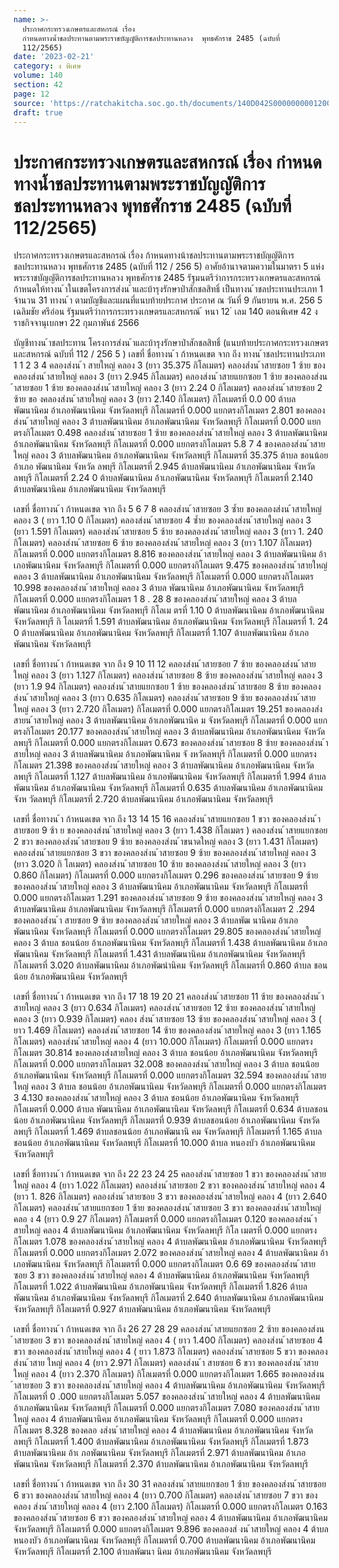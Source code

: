 ```yaml
---
name: >-
  ประกาศกระทรวงเกษตรและสหกรณ์ เรื่อง
  กำหนดทางน้ำชลประทานตามพระราชบัญญัติการชลประทานหลวง  พุทธศักราช 2485 (ฉบับที่
  112/2565)
date: '2023-02-21'
category: ง พิเศษ
volume: 140
section: 42
page: 12
source: 'https://ratchakitcha.soc.go.th/documents/140D042S0000000001200.pdf'
draft: true
---
```


# ประกาศกระทรวงเกษตรและสหกรณ์ เรื่อง กำหนดทางน้ำชลประทานตามพระราชบัญญัติการชลประทานหลวง  พุทธศักราช 2485 (ฉบับที่ 112/2565)

ประกาศกระทรวงเกษตรและสหกรณ์ เรื่อง ก้าหนดทางน้าชลประทานตามพระราชบัญญัติการชลประทานหลวง พุทธศักราช 2485 (ฉบับที่ 112 / 256 5) อาศัยอ้านาจตามความในมาตรา 5 แห่งพระราชบัญญัติการชลประทานหลวง พุทธศักราช 2485 รัฐมนตรีว่าการกระทรวงเกษตรและสหกรณ์ ก้าหนดให้ทางน ้าในเขตโครงการส่งน ้าและบ้ารุงรักษาป่าสักชลสิทธิ์ เป็นทางน ้าชลประทานประเภท 1 จ้านวน 31 ทางน ้า ตามบัญชีและแผนที่แนบท้ายประกาศ ประกาศ ณ วันที่ 9 กันยายน พ.ศ. 256 5 เฉลิมชัย ศรีอ่อน รัฐมนตรีว่าการกระทรวงเกษตรและสหกรณ์ ้ หนา 12 ่ เลม 140 ตอนพิเศษ 42 ง ราชกิจจานุเบกษา 22 กุมภาพันธ์ 2566

บัญชีทางน ้าชลประทาน โครงการส่งน ้าและบ้ารุงรักษาป่าสักชลสิทธิ์ (แนบท้ายประกาศกระทรวงเกษตรและสหกรณ์ ฉบับที่ 112 / 256 5 ) เลขที่ ชื่อทางน ้า ก้าหนดเขต จาก ถึง ทางน ้าชลประทานประเภท 1 1 2 3 4 คลองส่งน ้า สายใหญ่ คลอง 3 (ยาว 35.375 กิโลเมตร) คลองส่งน ้าสายซอย 1 ซ้าย ของคลองส่งน ้าสายใหญ่ คลอง 3 (ยาว 2.945 กิโลเมตร) คลองส่งน ้าสายแยกซอย 1 ซ้าย ของคลองส่งน ้าสายซอย 1 ซ้าย ของคลองส่งน ้าสายใหญ่ คลอง 3 (ยาว 2.24 0 กิโลเมตร) คลองส่งน ้าสายซอย 2 ซ้าย ขอ งคลองส่งน ้าสายใหญ่ คลอง 3 (ยาว 2.140 กิโลเมตร) กิโลเมตรที่ 0.0 00 ต้าบลพัฒนานิคม อ้าเภอพัฒนานิคม จังหวัดลพบุรี กิโลเมตรที่ 0.000 แยกตรงกิโลเมตร 2.801 ของคลองส่งน ้าสายใหญ่ คลอง 3 ต้าบลพัฒนานิคม อ้าเภอพัฒนานิคม จังหวัดลพบุรี กิโลเมตรที่ 0.000 แยกตรงกิโลเมตร 0.498 คลองส่งน ้าสายซอย 1 ซ้าย ของคลองส่งน ้าสายใหญ่ คลอง 3 ต้าบลพัฒนานิคม อ้าเภอพัฒนานิคม จังหวัดลพบุรี กิโลเมตรที่ 0.000 แยกตรงกิโลเมตร 5.8 7 4 ของคลองส่งน ้าสายใหญ่ คลอง 3 ต้าบลพัฒนานิคม อ้าเภอพัฒนานิคม จังหวัดลพบุรี กิโลเมตรที่ 35.375 ต้าบล ชอนน้อย อ้าเภอ พัฒนานิคม จังหวัด ลพบุรี กิโลเมตรที่ 2.945 ต้าบลพัฒนานิคม อ้าเภอพัฒนานิคม จังหวัดลพบุรี กิโลเมตรที่ 2.24 0 ต้าบลพัฒนานิคม อ้าเภอพัฒนานิคม จังหวัดลพบุรี กิโลเมตรที่ 2.140 ต้าบลพัฒนานิคม อ้าเภอพัฒนานิคม จังหวัดลพบุรี

เลขที่ ชื่อทางน ้า ก้าหนดเขต จาก ถึง 5 6 7 8 คลองส่งน ้าสายซอย 3 ซ้ำย ของคลองส่งน ้าสายใหญ่ คลอง 3 ( ยาว 1.10 0 กิโลเมตร) คลองส่งน ้าสายซอย 4 ซ้ำย ของคลองส่งน ้าสายใหญ่ คลอง 3 (ยาว 1.591 กิโลเมตร) คลองส่งน ้าสายซอย 5 ซ้าย ของคลองส่งน ้าสายใหญ่ คลอง 3 (ยาว 1. 240 กิโลเมตร) คลองส่งน ้าสายซอย 6 ซ้าย ของคลองส่งน ้าสายใหญ่ คลอง 3 (ยาว 1.107 กิโลเมตร) กิโลเมตรที่ 0.000 แยกตรงกิโลเมตร 8.816 ของคลองส่งน ้าสายใหญ่ คลอง 3 ต้าบลพัฒนานิคม อ้าเภอพัฒนานิคม จังหวัดลพบุรี กิโลเมตรที่ 0.000 แยกตรงกิโลเมตร 9.475 ของคลองส่งน ้าสายใหญ่ คลอง 3 ต้าบลพัฒนานิคม อ้าเภอพัฒนานิคม จังหวัดลพบุรี กิโลเมตรที่ 0.000 แยกตรงกิโลเมตร 10.998 ของคลองส่งน ้าสายใหญ่ คลอง 3 ต้าบล พัฒนานิคม อ้าเภอพัฒนานิคม จังหวัดลพบุรี กิโลเมตรที่ 0.000 แยกตรงกิโลเมตร 1 8 . 28 8 ของคลองส่งน ้าสายใหญ่ คลอง 3 ต้าบลพัฒนานิคม อ้าเภอพัฒนานิคม จังหวัดลพบุรี กิโลเม ตรที่ 1.10 0 ต้าบลพัฒนานิคม อ้าเภอพัฒนานิคม จังหวัดลพบุรี กิ โลเมตรที่ 1.591 ต้าบลพัฒนานิคม อ้าเภอพัฒนานิคม จังหวัดลพบุรี กิโลเมตรที่ 1. 24 0 ต้าบลพัฒนานิคม อ้าเภอพัฒนานิคม จังหวัดลพบุรี กิโลเมตรที่ 1.107 ต้าบลพัฒนานิคม อ้าเภอพัฒนานิคม จังหวัดลพบุรี

เลขที่ ชื่อทางน ้า ก้าหนดเขต จาก ถึง 9 10 11 12 คลองส่งน ้าสายซอย 7 ซ้าย ของคลองส่งน ้าสายใหญ่ คลอง 3 (ยาว 1.127 กิโลเมตร) คลองส่งน ้าสายซอย 8 ซ้าย ของคลองส่งน ้าสายใหญ่ คลอง 3 (ยาว 1.9 94 กิโลเมตร) คลองส่งน ้าสายแยกซอย 1 ซ้าย ของคลองส่งน ้าสายซอย 8 ซ้าย ของคลองส่งน ้าสายใหญ่ คลอง 3 (ยาว 0.635 กิโลเมตร) คลองส่งน ้าสายซอย 9 ซ้าย ของคลองส่งน ้าสายใหญ่ คลอง 3 (ยาว 2.720 กิโลเมตร) กิโลเมตรที่ 0.000 แยกตรงกิโลเมตร 19.251 ของคลองส่งสายน ้าสายใหญ่ คลอง 3 ต้าบลพัฒนานิคม อ้าเภอพัฒนานิค ม จังหวัดลพบุรี กิโลเมตรที่ 0.000 แยกตรงกิโลเมตร 20.177 ของคลองส่งน ้าสายใหญ่ คลอง 3 ต้าบลพัฒนานิคม อ้าเภอพัฒนานิคม จังหวัดลพบุรี กิโลเมตรที่ 0.000 แยกตรงกิโลเมตร 0.673 ของคลองส่งน ้าสายซอย 8 ซ้าย ของคลองส่งน ้าสายใหญ่ คลอง 3 ต้าบลพัฒนานิคม อ้าเภอพัฒนานิคม จั งหวัดลพบุรี กิโลเมตรที่ 0.000 แยกตรงกิโลเมตร 21.398 ของคลองส่งน ้าสายใหญ่ คลอง 3 ต้าบลพัฒนานิคม อ้าเภอพัฒนานิคม จังหวัดลพบุรี กิโลเมตรที่ 1.127 ต้าบลพัฒนานิคม อ้าเภอพัฒนานิคม จังหวัดลพบุรี กิโลเมตรที่ 1.994 ต้าบลพัฒนานิคม อ้าเภอพัฒนานิคม จังหวัดลพบุรี กิโลเมตรที่ 0.635 ต้าบลพัฒนานิคม อ้าเภอพัฒนานิคม จังห วัดลพบุรี กิโลเมตรที่ 2.720 ต้าบลพัฒนานิคม อ้าเภอพัฒนานิคม จังหวัดลพบุรี

เลขที่ ชื่อทางน ้า ก้าหนดเขต จาก ถึง 13 14 15 16 คลองส่งน ้าสายแยกซอย 1 ขวา ของคลองส่งน ้าสายซอย 9 ซ้า ย ของคลองส่งน ้าสายใหญ่ คลอง 3 (ยาว 1.438 กิโลเมตร ) คลองส่งน ้าสายแยกซอย 2 ขวา ของคลองส่งน ้าสายซอย 9 ซ้าย ของคลองส่งน ้าขนาดใหญ่ คลอง 3 (ยาว 1.431 กิโลเมตร) คลองส่งน ้าสายแยกซอย 3 ขวา ของคลองส่งน ้าสายซอย 9 ซ้าย ของคลองส่งน ้าสายใหญ่ คลอง 3 (ยาว 3.020 กิ โลเมตร) คลองส่งน ้าสายซอย 10 ซ้าย ของคลองส่งน ้าสายใหญ่ คลอง 3 (ยาว 0.860 กิโลเมตร) กิโลเมตรที่ 0.000 แยกตรงกิโลเมตร 0.296 ของคลองส่งน ้าสายซอย 9 ซ้าย ของคลองส่งน ้าสายใหญ่ คลอง 3 ต้าบลพัฒนานิคม อ้าเภอพัฒนานิคม จังหวัดลพบุรี กิโลเมตรที่ 0.000 แยกตรงกิโลเมตร 1.291 ของคลองส่งน ้าสายซอย 9 ซ้าย ของคลองส่งน ้าสายใหญ่ คลอง 3 ต้าบลพัฒนานิคม อ้าเภอพัฒนานิคม จังหวัดลพบุรี กิโลเมตรที่ 0.000 แยกตรงกิโลเมตร 2 .294 ของคลองส่งน ้า สายซอย 9 ซ้าย ของคลองส่งน ้าสายใหญ่ คลอง 3 ต้าบลพัฒ นานิคม อ้าเภอพัฒนานิคม จังหวัดลพบุรี กิโลเมตรที่ 0.000 แยกตรงกิโลเมตร 29.805 ของคลองส่งน ้าสายใหญ่ คลอง 3 ต้าบล ชอนน้อย อ้าเภอพัฒนานิคม จังหวัดลพบุรี กิโลเมตรที่ 1.438 ต้าบลพัฒนานิคม อ้าเภอพัฒนานิคม จังหวัดลพบุรี กิโลเมตรที่ 1.431 ต้าบลพัฒนานิคม อ้าเภอพัฒนานิคม จังหวัดลพบุรี กิโลเมตรที่ 3.020 ต้าบลพัฒนานิคม อ้าเภอพัฒนำนิคม จังหวัดลพบุรี กิโลเมตรที่ 0.860 ต้าบล ชอนน้อย อ้าเภอพัฒนานิคม จังหวัดลพบุรี

เลขที่ ชื่อทางน ้า ก้าหนดเขต จาก ถึง 17 18 19 20 21 คลองส่งน ้าสายซอย 11 ซ้าย ของคลองส่งน ้าสายใหญ่ คลอง 3 (ยาว 0.634 กิโลเมตร) คลองส่งน ้าสายซอย 12 ซ้าย ของคลองส่งน ้าสายใหญ่ คลอง 3 (ยาว 0.939 กิโลเมตร) คลอง ส่งน ้าสายซอย 13 ซ้าย ของคลองส่งน ้าสายใหญ่ คลอง 3 ( ยาว 1.469 กิโลเมตร) คลองส่งน ้าสายซอย 14 ซ้าย ของคลองส่งน ้าสายใหญ่ คลอง 3 (ยาว 1.165 กิโลเมตร) คลองส่งน ้าสายใหญ่ คลอง 4 (ยาว 10.000 กิโลเมตร) กิโลเมตรที่ 0.000 แยกตรงกิโลเมตร 30.814 ของคลองส่งสายใหญ่ คลอง 3 ต้าบล ชอนน้อย อ้าเภอพัฒนานิคม จังหวัดลพบุรี กิโลเมตรที่ 0.000 แยกตรงกิโลเมตร 32.008 ของคลองส่งน ้าสายใหญ่ คลอง 3 ต้าบล ชอนน้อย อ้าเภอพัฒนานิคม จังหวัดลพบุรี กิโลเมตรที่ 0.000 แยกตรงกิโลเมตร 32.594 ของคลองส่งน ้าสายใหญ่ คลอง 3 ต้าบล ชอนน้อย อ้าเภอพัฒนานิคม จังหวัดลพบุรี กิโลเมตรที่ 0.000 แยกตรงกิโลเมตร 3 4.130 ของคลองส่งน ้าสายใหญ่ คลอง 3 ต้าบล ชอนน้อย อ้าเภอพัฒนานิคม จังหวัดลพบุรี กิโลเมตรที่ 0.000 ต้าบล พัฒนานิคม อ้าเภอพัฒนานิคม จังหวัดลพบุรี กิโลเมตรที่ 0.634 ต้าบลชอนน้อย อ้าเภอพัฒนานิคม จังหวัดลพบุรี กิโลเมตรที่ 0.939 ต้าบลชอนน้อย อ้าเภอพัฒนานิคม จังหวัดลพบุรี กิโลเมตรที่ 1.469 ต้าบลชอนน้อย อ้าเภอพัฒนานิ คม จังหวัดลพบุรี กิโลเมตรที่ 1.165 ต้าบลชอนน้อย อ้าเภอพัฒนานิคม จังหวัดลพบุรี กิโลเมตรที่ 10.000 ต้าบล หนองบัว อ้าเภอพัฒนานิคม จังหวัดลพบุรี

เลขที่ ชื่อทางน ้า ก้าหนดเขต จาก ถึง 22 23 24 25 คลองส่งน ้าสายซอย 1 ขวา ของคลองส่งน ้าสายใหญ่ คลอง 4 (ยาว 1.022 กิโลเมตร) คลองส่งน ้าสายซอย 2 ขวา ของคลองส่งน ้าสายใหญ่ คลอง 4 (ยาว 1. 826 กิโลเมตร) คลองส่งน ้าสายซอย 3 ขวา ของคลองส่งน ้าสายใหญ่ คลอง 4 (ยาว 2.640 กิโลเมตร) คลองส่งน ้าสายแยกซอย 1 ซ้าย ของคลองส่งน ้าสายซอย 3 ขวา ของคลองส่งน ้าสายใหญ่คลอ ง 4 (ยาว 0.9 27 กิโลเมตร) กิโลเมตรที่ 0.000 แยกตรงกิโลเมตร 0.120 ของคลองส่งน ้าสายใหญ่ คลอง 4 ต้าบลพัฒนานิคม อ้าเภอพัฒนานิคม จังหวัดลพบุรี กิโล เมตรที่ 0.000 แยกตรงกิโลเมตร 1.078 ของคลองส่งน ้าสายใหญ่ คลอง 4 ต้าบลพัฒนานิคม อ้าเภอพัฒนานิคม จังหวัดลพบุรี กิโลเมตรที่ 0.000 แยกตรงกิโลเมตร 2.072 ของคลองส่งน ้าสายใหญ่ คลอง 4 ต้าบลพัฒนานิคม อ้าเภอพัฒนานิคม จังหวัดลพบุรี กิโลเมตรที่ 0.000 แยกตรงกิโลเมตร 0.6 69 ของคลองส่งน ้าสายซอย 3 ขวา ของคลองส่งน ้าสายใหญ่ คลอง 4 ต้าบลพัฒนานิคม อ้าเภอพัฒนานิคม จังหวัดลพบุรี กิโลเมตรที่ 1.022 ต้าบลพัฒนานิคม อ้าเภอพัฒนานิคม จังหวัดลพบุรี กิโลเมตรที่ 1.826 ต้าบลพัฒนานิคม อ้าเภอพัฒนานิคม จังหวัดลพบุรี กิโลเมตรที่ 2.640 ต้าบลพัฒนานิคม อ้าเภอพัฒนานิคม จังหวัดลพบุรี กิโลเมตรที่ 0.927 ต้าบลพัฒนานิคม อ้าเภอพัฒนานิคม จังหวัดลพบุรี

เลขที่ ชื่อทางน ้า ก้าหนดเขต จาก ถึง 26 27 28 29 คลองส่งน ้าสายแยกซอย 2 ซ้าย ของคลองส่งน ้าสายซอย 3 ขวา ของคลองส่งน ้าสายใหญ่ คลอง 4 ( ยาว 1.400 กิโลเมตร) คลองส่งน ้าสายซอย 4 ขวา ของคลองส่งน ้าสายใหญ่ คลอง 4 ( ยาว 1.873 กิโลเมตร) คลองส่งน ้าสายซอย 5 ขวา ของคลองส่งน ้าสาย ใหญ่ คลอง 4 (ยาว 2.971 กิโลเมตร) คลองส่งน ้า สายซอย 6 ขวา ของคลองส่งน ้าสายใหญ่ คลอง 4 (ยาว 2.370 กิโลเมตร) กิโลเมตรที่ 0.000 แยกตรงกิโลเมตร 1.665 ของคลองส่งน ้าสายซอย 3 ขวา ของคลองส่งน ้าสายใหญ่ คลอง 4 ต้าบลพัฒนานิคม อ้าเภอพัฒนานิคม จังหวัดลพบุรี กิโลเมตรที่ 0 .000 แยกตรงกิโลเมตร 5.057 ของคลองส่งน ้าสายใหญ่ คลอง 4 ต้าบลพัฒนานิคม อ้าเภอพัฒนานิคม จังหวัดลพบุรี กิโลเมตรที่ 0.000 แยกตรงกิโลเมตร 7.080 ของคลองส่งน ้าสายใหญ่ คลอง 4 ต้าบลพัฒนานิคม อ้าเภอพัฒนานิคม จังหวัดลพบุรี กิโลเมตรที่ 0.000 แยกตรงกิโลเมตร 8.328 ของคลอ งส่งน ้าสายใหญ่ คลอง 4 ต้าบลพัฒนานิคม อ้าเภอพัฒนานิคม จังหวัดลพบุรี กิโลเมตรที่ 1.400 ต้าบลพัฒนานิคม อ้าเภอพัฒนานิคม จังหวัดลพบุรี กิโลเมตรที่ 1.873 ต้าบลพัฒนานิคม อ้าเ ภอพัฒนานิคม จังหวัดลพบุรี กิโลเมตรที่ 2.971 ต้าบลพัฒนานิคม อ้าเภอพัฒนานิคม จังหวัดลพบุรี กิโลเมตรที่ 2.370 ต้าบลพัฒนานิคม อ้าเภอพัฒนานิคม จังหวัดลพบุรี

เลขที่ ชื่อทางน ้า ก้าหนดเขต จาก ถึง 30 31 คลองส่งน ้าสายแยกซอย 1 ซ้าย ของคลองส่งน ้าสายซอย 6 ขวา ของคลองส่งน ้าสายใหญ่ คลอง 4 (ยาว 0.700 กิโลเมตร) คลองส่งน ้าสายซอย 7 ขวา ของคลอง ส่งน ้าสายใหญ่ คลอง 4 (ยาว 2.100 กิโลเมตร) กิโลเมตรที่ 0.000 แยกตรงกิโลเมตร 0.163 ของคลองส่งน ้าสายซอย 6 ขวา ของคลองส่งน ้าสายใหญ่ คลอง 4 ต้าบลพัฒนานิคม อ้าเภอพัฒนานิคม จังหวัดลพบุรี กิโลเมตรที่ 0.000 แยกตรงกิโลเมตร 9.896 ของคลองส่ งน ้าสายใหญ่ คลอง 4 ต้าบล หนองบัว อ้าเภอพัฒนานิคม จังหวัดลพบุรี กิโลเมตรที่ 0.700 ต้าบลพัฒนานิคม อ้าเภอพัฒนานิคม จังหวัดลพบุรี กิโลเมตรที่ 2.100 ต้าบลพัฒนา นิคม อ้าเภอพัฒนานิคม จังหวัดลพบุรี
